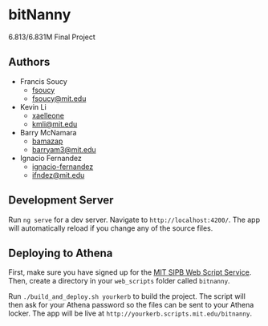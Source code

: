 # bitNanny

6.813/6.831M Final Project


## Authors

* Francis Soucy
  * [fsoucy](https://github.com/fsoucy)
  * [fsoucy@mit.edu](mailto:fsoucy@mit.edu?Subject=bitNanny)
* Kevin Li
  * [xaelleone](https://github.com/xaelleone)
  * [kmli@mit.edu](mailto:kmli@mit.edu?Subject=bitNanny)
* Barry McNamara
  * [bamazap](https://github.com/bamazap)
  * [barryam3@mit.edu](mailto:barryam3@mit.edu?Subject=bitNanny)
* Ignacio Fernandez
  * [ignacio-fernandez](https://github.com/ignacio-fernandez)
  * [ifndez@mit.edu](mailto:ifndez@mit.edu?Subject=bitNanny)


## Development Server

Run `ng serve` for a dev server. Navigate to `http://localhost:4200/`. The app will automatically reload if you change any of the source files.


## Deploying to Athena

First, make sure you have signed up for the [MIT SIPB Web Script Service](https://scripts.mit.edu/web/). Then, create a directory in your `web_scripts` folder called `bitnanny`.

Run `./build_and_deploy.sh yourkerb` to build the project. The script will then ask for your Athena password so the files can be sent to your Athena locker. The app will be live at `http://yourkerb.scripts.mit.edu/bitnanny`.
